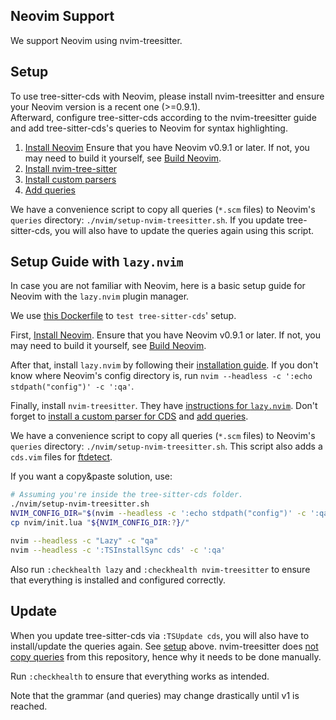 ## Neovim Support

We support Neovim using nvim-treesitter.

## Setup

To use tree-sitter-cds with Neovim, please install nvim-treesitter and ensure
your Neovim version is a recent one (>=0.9.1).  
Afterward, configure tree-sitter-cds according to the nvim-treesitter guide
and add tree-sitter-cds's queries to Neovim for syntax highlighting.

1. [Install Neovim][nvim-install]
   Ensure that you have Neovim v0.9.1 or later.  If not, you may need to build it yourself,
   see [Build Neovim][nvim-build].
2. [Install nvim-tree-sitter](https://github.com/nvim-treesitter/nvim-treesitter#quickstart)
3. [Install custom parsers][nvim-add-parser]
4. [Add queries][nvim-add-queries]

We have a convenience script to copy all queries (`*.scm` files) to
Neovim's `queries` directory: `./nvim/setup-nvim-treesitter.sh`.
If you update tree-sitter-cds, you will also have to update the queries
again using this script.

## Setup Guide with `lazy.nvim`

In case you are not familiar with Neovim, here is a basic setup guide
for Neovim with the `lazy.nvim` plugin manager.

We use [this Dockerfile](../nvim/Ubuntu.Dockerfile) to `test tree-sitter-cds`' setup. 

First, [Install Neovim][nvim-install]. Ensure that you have Neovim v0.9.1 or later.
If not, you may need to build it yourself, see [Build Neovim][nvim-build].

After that, install `lazy.nvim` by following their [installation guide][lazy-vim-install].
If you don't know where Neovim's config directory is, run
`nvim --headless -c ':echo stdpath("config")' -c ':qa'`.

Finally, install `nvim-treesitter`. They have [instructions for `lazy.nvim`][treesitter-lazy-nvim].
Don't forget to [install a custom parser for CDS][nvim-add-parser]
and [add queries][nvim-add-queries].

We have a convenience script to copy all queries (`*.scm` files) to
Neovim's `queries` directory: `./nvim/setup-nvim-treesitter.sh`.
This script also adds a `cds.vim` files for [ftdetect].

If you want a copy&paste solution, use:

```sh
# Assuming you're inside the tree-sitter-cds folder.
./nvim/setup-nvim-treesitter.sh
NVIM_CONFIG_DIR="$(nvim --headless -c ':echo stdpath("config")' -c ':qa' 2>&1)"
cp nvim/init.lua "${NVIM_CONFIG_DIR:?}/"

nvim --headless -c "Lazy" -c "qa"
nvim --headless -c ':TSInstallSync cds' -c ':qa'
```

Also run `:checkhealth lazy` and `:checkhealth nvim-treesitter` to ensure
that everything is installed and configured correctly.

## Update

When you update tree-sitter-cds via `:TSUpdate cds`, you will also have to
install/update the queries again. See [setup](#setup) above.
nvim-treesitter does [not copy queries](https://github.com/nvim-treesitter/nvim-treesitter/discussions/5608#discussioncomment-7450342)
from this repository, hence why it needs to be done manually.

Run `:checkhealth` to ensure that everything works as intended.

Note that the grammar (and queries) may change drastically until v1 is reached.

[ftdetect]: https://neovim.io/doc/user/filetype.html
[nvim-install]: https://github.com/neovim/neovim/wiki/Installing-Neovim
[nvim-build]: https://github.com/neovim/neovim/wiki/Building-Neovim
[lazy-vim-install]: https://github.com/folke/lazy.nvim#-installation
[treesitter-lazy-nvim]: https://github.com/nvim-treesitter/nvim-treesitter/wiki/Installation#lazynvim
[nvim-add-parser]: https://github.com/nvim-treesitter/nvim-treesitter#adding-parsers
[nvim-add-queries]: https://github.com/nvim-treesitter/nvim-treesitter#adding-queries
